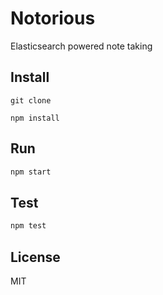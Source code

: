 # Notorious

Elasticsearch powered note taking

## Install

```
git clone 

npm install
```

## Run

```bash
npm start
```

## Test

```bash
npm test
```

## License

MIT